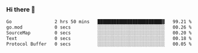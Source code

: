 ### Hi there 👋

<!--
**yeya24/yeya24** is a ✨ _special_ ✨ repository because its `README.md` (this file) appears on your GitHub profile.

Here are some ideas to get you started:

- 🔭 I’m currently working on ...
- 🌱 I’m currently learning ...
- 👯 I’m looking to collaborate on ...
- 🤔 I’m looking for help with ...
- 💬 Ask me about ...
- 📫 How to reach me: ...
- 😄 Pronouns: ...
- ⚡ Fun fact: ...
-->

<!--START_SECTION:waka-->

```txt
Go                2 hrs 50 mins   ████████████████████████▓   99.21 %
go.mod            0 secs          ░░░░░░░░░░░░░░░░░░░░░░░░░   00.26 %
SourceMap         0 secs          ░░░░░░░░░░░░░░░░░░░░░░░░░   00.20 %
Text              0 secs          ░░░░░░░░░░░░░░░░░░░░░░░░░   00.18 %
Protocol Buffer   0 secs          ░░░░░░░░░░░░░░░░░░░░░░░░░   00.05 %
```

<!--END_SECTION:waka-->
